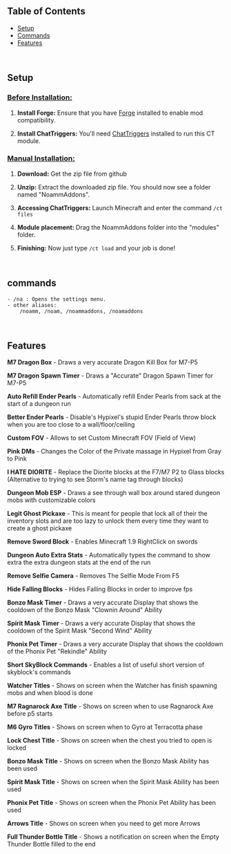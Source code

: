 
## Table of Contents

- [Setup](#Setup)
- [Commands](#Commands)
- [Features](#Features)
</br>

## Setup

### <u>Before Installation:</u>
1. **Install Forge:** Ensure that you have [Forge](https://files.minecraftforge.net/net/minecraftforge/forge/index_1.8.9.html) installed to enable mod compatibility.

2. **Install ChatTriggers:** You'll need [ChatTriggers](https://www.chattriggers.com) installed to run this CT module.

### <u>Manual Installation:</u>
1. **Download:** Get the zip file from github

2. **Unzip:** Extract the downloaded zip file. You should now see a folder named "NoammAddons".

3. **Accessing ChatTriggers:** Launch Minecraft and enter the command `/ct files`

4. **Module placement:** Drag the NoammAddons folder into the "modules" folder.

5. **Finishing:** Now just type `/ct load` and your job is done!

</br>


## commands
    - /na : Opens the settings menu.
    - other aliases:
		/noamm, /noam, /noammaddons, /noamaddons 


</br>

## Features

**M7 Dragon Box** - Draws a very accurate Dragon Kill Box for M7-P5

**M7 Dragon Spawn Timer** - Draws a "Accurate" Dragon Spawn Timer for M7-P5

**Auto Refill Ender Pearls** - Automatically refill Ender Pearls from sack at the start of a dungeon run

**Better Ender Pearls** - Disable's Hypixel's stupid Ender Pearls throw block when you are too close to a wall/floor/ceiling

**Custom FOV** - Allows to set Custom Minecraft FOV (Field of View)

**Pink DMs** - Changes the Color of the Private massage in Hypixel from Gray to Pink

**I HATE DIORITE** - Replace the Diorite blocks at the F7/M7 P2 to Glass blocks (Alternative to trying to see Storm's name tag through blocks)

**Dungeon Mob ESP** - Draws a see through wall box around stared dungeon mobs with customizable colors

**Legit Ghost Pickaxe** - This is meant for people that lock all of their the inventory slots and are too lazy to unlock them every time they want to create a ghost pickaxe

**Remove Sword Block** - Enables Minecraft 1.9 RightClick on swords

**Dungeon Auto Extra Stats** - Automatically types the command to show extra the extra dungeon stats at the end of the run

**Remove Selfie Camera** - Removes The Selfie Mode From F5

**Hide Falling Blocks** - Hides Falling Blocks in order to improve fps

**Bonzo Mask Timer** - Draws a very accurate Display that shows the cooldown of the Bonzo Mask "Clownin Around" Ability

**Spirit Mask Timer** - Draws a very accurate Display that shows the cooldown of the Spirit Mask "Second Wind" Ability

**Phonix Pet Timer** - Draws a very accurate Display that shows the cooldown of the Phonix Pet "Rekindle" Ability

**Short SkyBlock Commands** - Enables a list of useful short version of skyblock's commands

**Watcher Titles** - Shows on screen when the Watcher has finish spawning mobs and when blood is done

**M7 Ragnarock Axe Title** - Shows on screen when to use Ragnarock Axe before p5 starts

**M6 Gyro Titles** - Shows on screen when to Gyro at Terracotta phase

**Lock Chest Title** - Shows on screen when the chest you tried to open is locked

**Bonzo Mask Title** - Shows on screen when the Bonzo Mask Ability has been used

**Spirit Mask Title** - Shows on screen when the Spirit Mask Ability has been used

**Phonix Pet Title** - Shows on screen when the Phonix Pet Ability has been used

**Arrows Title** - Shows on screen when you need to get more Arrows

**Full Thunder Bottle Title** - Shows a notification on screen when the Empty Thunder Bottle filled to the end



